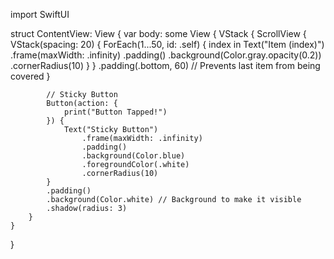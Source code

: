 import SwiftUI

struct ContentView: View {
    var body: some View {
        VStack {
            ScrollView {
                VStack(spacing: 20) {
                    ForEach(1...50, id: \.self) { index in
                        Text("Item \(index)")
                            .frame(maxWidth: .infinity)
                            .padding()
                            .background(Color.gray.opacity(0.2))
                            .cornerRadius(10)
                    }
                }
                .padding(.bottom, 60) // Prevents last item from being covered
            }
            
            // Sticky Button
            Button(action: {
                print("Button Tapped!")
            }) {
                Text("Sticky Button")
                    .frame(maxWidth: .infinity)
                    .padding()
                    .background(Color.blue)
                    .foregroundColor(.white)
                    .cornerRadius(10)
            }
            .padding()
            .background(Color.white) // Background to make it visible
            .shadow(radius: 3)
        }
    }
}
